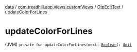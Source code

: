 [data](../../index.md) / [com.treadhill.app.views.customViews](../index.md) / [OtpEditText](index.md) / [updateColorForLines](./update-color-for-lines.md)

# updateColorForLines

(JVM) `private fun updateColorForLines(next: `[`Boolean`](https://kotlinlang.org/api/latest/jvm/stdlib/kotlin/-boolean/index.html)`): `[`Unit`](https://kotlinlang.org/api/latest/jvm/stdlib/kotlin/-unit/index.html)